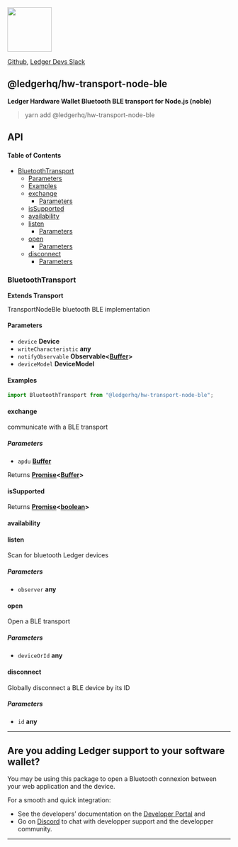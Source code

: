 <img src="https://user-images.githubusercontent.com/211411/34776833-6f1ef4da-f618-11e7-8b13-f0697901d6a8.png" height="100" />

[Github](https://github.com/LedgerHQ/ledgerjs/),
[Ledger Devs Slack](https://ledger-dev.slack.com/)

## @ledgerhq/hw-transport-node-ble

**Ledger Hardware Wallet Bluetooth BLE transport for Node.js (noble)**

> yarn add @ledgerhq/hw-transport-node-ble

## API

<!-- Generated by documentation.js. Update this documentation by updating the source code. -->

#### Table of Contents

-   [BluetoothTransport](#bluetoothtransport)
    -   [Parameters](#parameters)
    -   [Examples](#examples)
    -   [exchange](#exchange)
        -   [Parameters](#parameters-1)
    -   [isSupported](#issupported)
    -   [availability](#availability)
    -   [listen](#listen)
        -   [Parameters](#parameters-2)
    -   [open](#open)
        -   [Parameters](#parameters-3)
    -   [disconnect](#disconnect)
        -   [Parameters](#parameters-4)

### BluetoothTransport

**Extends Transport**

TransportNodeBle bluetooth BLE implementation

#### Parameters

-   `device` **Device** 
-   `writeCharacteristic` **any** 
-   `notifyObservable` **Observable&lt;[Buffer](https://nodejs.org/api/buffer.html)>** 
-   `deviceModel` **DeviceModel** 

#### Examples

```javascript
import BluetoothTransport from "@ledgerhq/hw-transport-node-ble";
```

#### exchange

communicate with a BLE transport

##### Parameters

-   `apdu` **[Buffer](https://nodejs.org/api/buffer.html)** 

Returns **[Promise](https://developer.mozilla.org/docs/Web/JavaScript/Reference/Global_Objects/Promise)&lt;[Buffer](https://nodejs.org/api/buffer.html)>** 

#### isSupported

Returns **[Promise](https://developer.mozilla.org/docs/Web/JavaScript/Reference/Global_Objects/Promise)&lt;[boolean](https://developer.mozilla.org/docs/Web/JavaScript/Reference/Global_Objects/Boolean)>** 

#### availability

#### listen

Scan for bluetooth Ledger devices

##### Parameters

-   `observer` **any** 

#### open

Open a BLE transport

##### Parameters

-   `deviceOrId` **any** 

#### disconnect

Globally disconnect a BLE device by its ID

##### Parameters

-   `id` **any** 

---

## Are you adding Ledger support to your software wallet?

You may be using this package to open a Bluetooth connexion between your web application and the device.

For a smooth and quick integration:

- See the developers’ documentation on the [Developer Portal](https://developers.ledger.com/docs/transport/overview/) and
- Go on [Discord]((https://developers.ledger.com/discord-pro/)) to chat with developper support and the developper community.

---
